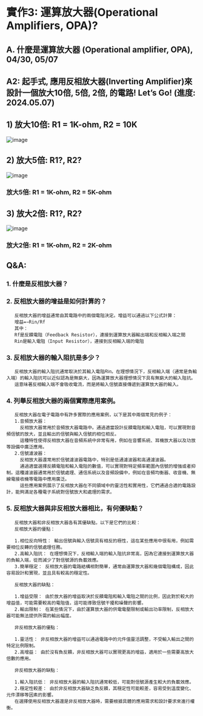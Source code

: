 # 實作3: 運算放大器(Operational Amplifiers, OPA)? 
## A. 什麼是運算放大器 (Operational amplifier, OPA), 04/30, 05/07
## A2: 起手式, 應用反相放大器(Inverting Amplifier)來設計一個放大10倍, 5倍, 2倍, 的電路! Let’s Go! (進度: 2024.05.07)
## 1) 放大10倍: R1 = 1K-ohm, R2 = 10K
![image](https://github.com/User106/ec2024/assets/162288190/52fd7a5e-bf37-4917-beee-073a4f27a492)

## 2) 放大5倍: R1?, R2?
![image](https://github.com/User106/ec2024/assets/162288190/2733c452-48f3-46fa-ae95-43c00ac7f938)
### 放大5倍: R1 = 1K-ohm, R2 = 5K-ohm

## 3) 放大2倍: R1?, R2?
![image](https://github.com/User106/ec2024/assets/162288190/ee915894-b5fb-48c8-b4c4-6d4856d00795)
### 放大2倍: R1 = 1K-ohm, R2 = 2K-ohm

## Q&A:

### 1. 什麼是反相放大器？

### 2. 反相放大器的增益是如何計算的？
       反相放大器的增益通常由其電路中的兩個電阻決定。增益可以通過以下公式計算：
       增益=−Rin/Rf
       其中：
       Rf是反饋電阻（Feedback Resistor），連接到運算放大器輸出端和反相輸入端之間
       Rin是輸入電阻（Input Resistor），連接到反相輸入端的電阻
       
### 3. **反相放大器的輸入阻抗是多少？**
       反相放大器的輸入阻抗通常取決於其輸入電阻𝑅𝑖𝑛。在理想情況下，反相輸入端（通常是負輸入端）的輸入阻抗可以近似認為是無窮大，因為運算放大器理想情況下具有無窮大的輸入阻抗。
       這意味著反相輸入端不會吸收電流，而是將輸入信號直接傳遞到運算放大器的輸入。
       
### 4. **列舉反相放大器的兩個實際應用案例。**
       反相放大器在電子電路中有許多實際的應用案例，以下是其中兩個常見的例子：
       1.音頻放大器：
         反相放大器常用於音頻放大器電路中。通過適當設計反饋電阻和輸入電阻，可以實現對音頻信號的放大，並且輸出的信號與輸入信號的相位相反。
         這種特性使得反相放大器在音頻系統中非常有用，例如在音響系統、耳機放大器以及功放等設備中廣泛應用。
       2.信號濾波器：
         反相放大器還常用於信號濾波器電路中，特別是低通濾波器和高通濾波器。
         通過適當選擇反饋電阻和輸入電阻的數值，可以實現對特定頻率範圍內信號的增強或者抑制。這種濾波器通常用於信號處理、通信系統以及音頻設備中，例如在音頻均衡器、收音機、無線電接收機等電路中應用廣泛。
         這些應用案例展示了反相放大器在不同領域中的靈活性和實用性，它們通過合適的電路設計，能夠滿足各種電子系統對信號放大和處理的需求。
         
### 5. **反相放大器與非反相放大器相比，有何優缺點？**
       反相放大器和非反相放大器各有其優缺點，以下是它們的比較：
       反相放大器的優點：

       1.相位反向特性： 輸出信號與輸入信號具有相反的極性，這在某些應用中很有用，例如需要相位反轉的信號處理任務。
       2.高輸入阻抗： 在理想情況下，反相輸入端的輸入阻抗非常高，因為它連接到運算放大器的負輸入端，從而減少了對信號源的負載效應。
       3.簡單穩定： 反相放大器的電路結構相對簡單，通常由運算放大器和幾個電阻構成，因此容易設計和實現，並且具有較高的穩定性。
       
       反相放大器的缺點：

       1.增益受限： 由於放大器的增益取決於反饋電阻和輸入電阻之間的比例，因此對於較大的增益值，可能需要較高的電阻值，這可能導致信號干擾和噪聲的影響。
       2.輸出限制： 在某些情況下，由於運算放大器的供電電壓限制或輸出功率限制，反相放大器可能無法提供所需的輸出幅度。

       非反相放大器的優點：

       1.靈活性： 非反相放大器的增益可以通過電路中的元件值靈活調整，不受輸入輸出之間的特定比例限制。
       2.高增益： 由於沒有負反饋，非反相放大器可以實現更高的增益，適用於一些需要高放大倍數的應用。

       非反相放大器的缺點：

       1.輸入阻抗低： 非反相放大器的輸入阻抗通常較低，可能對信號源產生較大的負載效應。
       2.穩定性較差： 由於非反相放大器缺乏負反饋，其穩定性可能較差，容易受到溫度變化、元件漂移等因素的影響。
       在選擇使用反相放大器還是非反相放大器時，需要根據具體的應用需求和設計要求來進行權衡。
